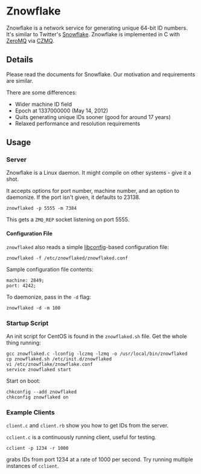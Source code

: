 # Znowflake

Znowflake is a network service for generating unique 64-bit ID numbers. It's similar
to Twitter's [Snowflake](http://github.com/twitter/snowflake). Znowflake is
implemented in C with [ZeroMQ](http://www.zeromq.org) via [CZMQ](http://czmq.zeromq.org).

## Details

Please read the documents for Snowflake. Our motivation and requirements are similar.

There are some differences:

* Wider machine ID field
* Epoch at 1337000000 (May 14, 2012)
* Quits generating unique IDs sooner (good for around 17 years)
* Relaxed performance and resolution requirements

## Usage

### Server

Znowflake is a Linux daemon. It might compile on other systems - give it a
shot.

It accepts options for port number, machine number, and an option to daemonize.
If the port isn't given, it defaults to 23138.

    znowflaked -p 5555 -m 7384

This gets a `ZMQ_REP` socket listening on port 5555.

#### Configuration File

`znowflaked` also reads a simple [libconfig](http://www.hyperrealm.com/libconfig)-based
configuration file:

    znowflaked -f /etc/znowflaked/znowflaked.conf

Sample configuration file contents:

    machine: 2849;
    port: 4242;

To daemonize, pass in the `-d` flag:

    znowflaked -d -m 100

### Startup Script

An init script for CentOS is found in the `znowflaked.sh` file. Get the whole thing running:

    gcc znowflaked.c -lconfig -lczmq -lzmq -o /usr/local/bin/znowflaked
    cp znowflaked.sh /etc/init.d/znowflaked
    vi /etc/znowflake/znowflake.conf
    service znowflaked start

Start on boot:

    chkconfig --add znowflaked
    chkconfig znowflaked on

### Example Clients

`client.c` and `client.rb` show you how to get IDs from the server.

`cclient.c` is a continuously running client, useful for testing.

    cclient -p 1234 -r 1000

grabs IDs from port 1234 at a rate of 1000 per second. Try running multiple instances of `cclient`.
